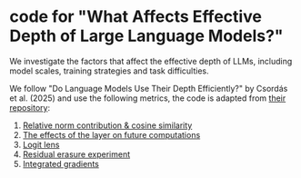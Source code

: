 # code for "What Affects Effective Depth of Large Language Models?"

We investigate the factors that affect the effective depth of LLMs, including model scales, training strategies and task difficulties.

We follow "Do Language Models Use Their Depth Efficiently?" by Csordás et al. (2025) and use the following metrics, the code is adapted from [their repository](https://github.com/robertcsordas/llm_effective_depth):
1. [Relative norm contribution & cosine similarity](./plot_relative_contributions.py)
2. [The effects of the layer on future computations](./plot_layer_effects.py)
3. [Logit lens](./plot_logit_lens.py)
4. [Residual erasure experiment](./plot_residual_erasure.py)
5. [Integrated gradients](./plot_integrated_gradients.py)